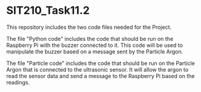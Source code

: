 # SIT210_Task11.2

This repository includes the two code files needed for the Project.

The file "Python code" includes the code that should be run on the Raspberry Pi with the buzzer connected to it. This code will be used to manipulate the buzzer based on a message sent by the Particle Argon.

The file "Particle code" includes the code that should be run on the Particle Argon that is connected to the ultrasonic sensor. It will allow the argon to read the sensor data and send a message to the Raspberry Pi based on the readings.
